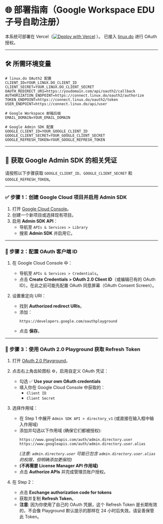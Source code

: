 # 🌐 部署指南（Google Workspace EDU 子号自助注册）

本系统可部署在 Vercel（[![Deploy with Vercel](https://vercel.com/button)](https://vercel.com/new/git/external?repository-url=https://github.com/chatgptuk/GS-EDU-SIGNUP&project-name=GSEDUSIGNUP)
）。
已接入 [linux.do](https://linux.do) 进行 OAuth 授权。

---

## 🛠️ 所需环境变量

```env
# linux.do OAuth2 配置
CLIENT_ID=YOUR_LINUX.DO_CLIENT_ID
CLIENT_SECRET=YOUR_LINUX.DO_CLIENT_SECRET
OAUTH_REDIRECT_URI=https://youdomain.com/api/oauth2/callback
AUTHORIZATION_ENDPOINT=https://connect.linux.do/oauth2/authorize
TOKEN_ENDPOINT=https://connect.linux.do/oauth2/token
USER_ENDPOINT=https://connect.linux.do/api/user

# Google Workspace 邮箱后缀
EMAIL_DOMAIN=YOUR_EMAIL_DOMAIN

# Google Admin SDK 配置
GOOGLE_CLIENT_ID=YOUR_GOOGLE_CLIENT_ID
GOOGLE_CLIENT_SECRET=YOUR_GOOGLE_CLIENT_SECRET
GOOGLE_REFRESH_TOKEN=YOUR_GOOGLE_REFRESH_TOKEN
```

---

## 🔐 获取 Google Admin SDK 的相关凭证

请按照以下步骤获取 `GOOGLE_CLIENT_ID`、`GOOGLE_CLIENT_SECRET` 和 `GOOGLE_REFRESH_TOKEN`。

---

### ✅ 步骤 1：创建 Google Cloud 项目并启用 Admin SDK

1. 打开 [Google Cloud Console](https://console.cloud.google.com/)。
2. 创建一个新项目或选择现有项目。
3. 启用 **Admin SDK API**：
   - 导航至 `APIs & Services > Library`
   - 搜索 **Admin SDK** 并启用它。

---

### 🔧 步骤 2：配置 OAuth 客户端 ID

1. 在 Google Cloud Console 中：
   - 导航至 `APIs & Services > Credentials`。
   - 点击 **Create Credentials > OAuth 2.0 Client ID**（或编辑已有的 OAuth ID）。在此之前可能先配置 OAuth 同意屏幕（OAuth Consent Screen）。

2. 设置重定向 URI：
   - 找到 **Authorized redirect URIs**。
   - 添加：
     ```
     https://developers.google.com/oauthplayground
     ```
   - 点击 **保存**。

---

### 🧪 步骤 3：使用 OAuth 2.0 Playground 获取 Refresh Token

1. 打开 [OAuth 2.0 Playground](https://developers.google.com/oauthplayground)。

2. 点击右上角齿轮图标 ⚙️，启用自定义 OAuth 凭证：
   - 勾选 ✅ **Use your own OAuth credentials**
   - 填入你在 Google Cloud Console 中获取的：
     - `Client ID`
     - `Client Secret`

3. 选择作用域：
   - 在 Step 1 中展开 `Admin SDK API > directory_v1` (或直接在输入框中输入作用域)
   - 添加并勾选以下作用域 (确保它们都被授权):
     ```
     https://www.googleapis.com/auth/admin.directory.user
     https://www.googleapis.com/auth/admin.directory.user.alias
     ```
     *(注意: `admin.directory.user` 可能已包含 `admin.directory.user.alias` 的权限，但明确添加更保险)*
   - **(不再需要 License Manager API 作用域)**
   - 点击 **Authorize APIs** 并完成管理员账户授权。

4. 在 Step 2：
   - 点击 **Exchange authorization code for tokens**
   - 获取并复制 **Refresh Token**。
   - **注意**: 因为你使用了自己的 OAuth 凭据，这个 Refresh Token 是长期有效的，不会像 Playground 默认提示的那样在 24 小时后失效。请妥善保管此 Token。



